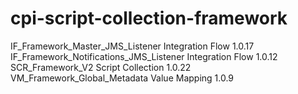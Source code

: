 # cpi-script-collection-framework


IF_Framework_Master_JMS_Listener    Integration Flow 1.0.17
IF_Framework_Notifications_JMS_Listener Integration Flow 1.0.12
SCR_Framework_V2    Script Collection 1.0.22
VM_Framework_Global_Metadata    Value Mapping 1.0.9